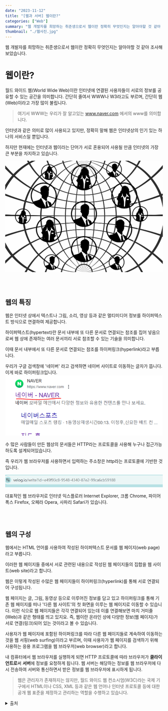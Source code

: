 ```yaml
---
date: "2023-11-12"
title: "[웹과 서버] 웹이란?"
categories: ["Web"]
summary: "웹 개발자를 희망하는 취준생으로서 웹이란 정확히 무엇인지는 알아야할 것 같아 조사해보았습니다."
thumbnail: "./웹사진.jpg"
---
```


웹 개발자를 희망하는 취준생으로서 웹이란 정확히 무엇인지는 알아야할 것 같아 조사해보았습니다.

# 웹이란?

월드 와이드 웹(World Wide Web)이란 인터넷에 연결된 사용자들이 서로의 정보를 공유할 수 있는 공간을 의미합니다.
간단히 줄여서 WWW나 W3라고도 부르며, 간단히 웹(Web)이라고 가장 많이 불립니다.

> 여기서 WWW는 우리가 잘 알고있는 www.naver.com 에서의 www를 의미합니다.

인터넷과 같은 의미로 많이 사용되고 있지만, 정확히 말해 웹은 인터넷상의 인기 있는 하나의 서비스일 뿐입니다.

하지만 현재에는 인터넷과 웹이라는 단어가 서로 혼용되어 사용될 만큼 인터넷의 가장 큰 부분을 차지하고 있습니다.

![웹사진](웹사진.jpg)

<br><br>

## 웹의 특징

웹은 인터넷 상에서 텍스트나 그림, 소리, 영상 등과 같은 멀티미디어 정보를 하이퍼텍스트 방식으로 연결하여 제공합니다.

하이퍼텍스트(hypertext)란 문서 내부에 또 다른 문서로 연결되는 참조를 집어 넣음으로써 웹 상에 존재하는 여러 문서끼리 서로 참조할 수 있는 기술을 의미합니다.

이때 문서 내부에서 또 다른 문서로 연결되는 참조를 하이퍼링크(hyperlink)라고 부릅니다.

우리가 구글 검색창에 '네이버' 라고 검색하면 네이버 사이트로 이동하는 글자가 뜹니다. 이게 바로 하이퍼링크입니다.
![네이버하이퍼링크](네이버하이퍼링크.png)

수 많은 사람들이 만든 웹상의 문서들은 HTTP라는 프로토콜을 사용해 누구나 접근가능하도록 설계되어있습니다.

즉 우리가 웹 브라우저를 사용하면서 입력하는 주소창은 http라는 프로토콜에 기반한 것 입니다.

![http](http.png)

대표적인 웹 브라우저로 인터넷 익스플로러 Internet Explorer, 크롬 Chrome, 파이어폭스 Firefox, 오페라 Opera, 사파리 Safari가 있습니다.

<br><br>

## 웹의 구성

웹에서는 HTML 언어를 사용하여 작성된 하이퍼텍스트 문서를 웹 페이지(web page)라고 부릅니다.

이러한 웹 페이지들 중에서 서로 관련된 내용으로 작성된 웹 페이지들의 집합을 웹 사이트(web site)라고 합니다.

웹은 이렇게 작성된 수많은 웹 페이지들이 하이퍼링크(hyperlink)를 통해 서로 연결되어 구성됩니다.

웹 페이지는 글, 그림, 동영상 등으로 이루어진 정보를 담고 있고 하이퍼링크를 통해 기존 웹 페이지를 떠나 '다른 웹 사이트'의 첫 화면을 이루는 웹 페이지로 이동할 수 있습니다. 이런 식으로 웹 페이지들은 각각 연결되어 있는데 이를 연결해보면 마치 거미줄(Web)과 같은 형태를 띄고 있지요. 즉, 웹이란 온라인 상에 다양한 정보(웹 페이지)가 서로 연결(링크)되어 있는 것이라고 볼 수 있습니다.

사용자가 웹 페이지에 포함된 하이퍼링크를 따라 다른 웹 페이지들로 계속하여 이동하는 것을 웹 서핑(web surfing)이라고 부르며, 이때 사용자가 웹 페이지를 검색하기 위해 사용하는 응용 프로그램을 웹 브라우저(web browser)라고 합니다.

내 컴퓨터에서 웹 브라우저를 실행하게 되면 HTTP 프로토콜에 따라 브라우저가 **클라이언트로**써 **서버**에 정보를 요청하게 됩니다. 웹 서버는 해당하는 정보를 웹 브라우저에 다시 전송하여 서버와 통신하면서 받은 정보를 웹 브라우저에 표시하게 됩니다.

> 웹은 관리자가 존재하지는 않지만, 월드 와이드 웹 컨소시엄(W3C)라는 국제 기구에서 HTML이나 CSS, XML 등과 같은 웹 언어나 인터넷 프로토콜 등에 대한 공개 웹 표준을 제정하고 관리하는 역할을 수행하고 있습니다.

<details>

<summary>출처</summary>

<div markdown="1">

https://velog.io/@dyunge_100/WEB-%EC%9B%B9%EC%9D%B4%EB%9E%80-%EB%AC%B4%EC%97%87%EC%9D%B8%EA%B0%80

https://www.tcpschool.com/webbasic/www

</div>

</details>
